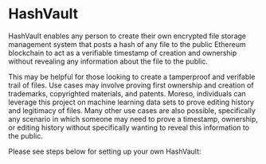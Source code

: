 # HashVault

HashVault enables any person to create their own encrypted file storage management system that posts a hash of any file to the public Ethereum blockchain to act as a verifiable timestamp of creation and ownership without revealing any information about the file to the public. 

This may be helpful for those looking to create a tamperproof and verifable trail of files. Use cases may involve proving first ownership and creation of trademarks, copyrighted materials, and patents. Moreso, individuals can leverage this project on machine learning data sets to prove editing history and legitimacy of files. Many other use cases are also possible, specifically any scenario in which someone may need to prove a timestamp, ownership, or editing history without specifically wanting to reveal this information to the public. 

Please see steps below for setting up your own HashVault:
